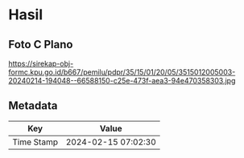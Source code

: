 # Hasil

## Foto C Plano

https://sirekap-obj-formc.kpu.go.id/b667/pemilu/pdpr/35/15/01/20/05/3515012005003-20240214-194048--66588150-c25e-473f-aea3-94e470358303.jpg


## Metadata

| Key        | Value               |
| ---------- | ------------------- |
| Time Stamp | 2024-02-15 07:02:30 |



